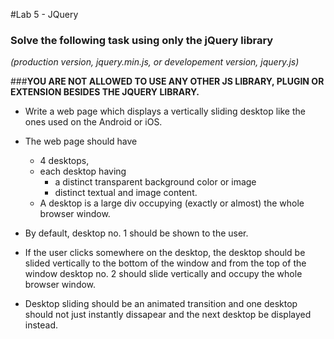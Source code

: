#Lab 5 - JQuery

### Solve the following task using only the jQuery library 
_(production version, jquery.min.js, or developement version, jquery.js)_

###**YOU ARE NOT ALLOWED TO USE ANY OTHER JS LIBRARY, PLUGIN OR EXTENSION BESIDES THE JQUERY LIBRARY.** 

- Write a web page which displays a vertically sliding desktop like the ones used on the Android or iOS. 
- The web page should have 
  - 4 desktops, 
  - each desktop having 
    - a distinct transparent background color or image
    - distinct textual and image content.
  - A desktop is a large div occupying (exactly or almost) the whole browser window.

- By default, desktop no. 1 should be shown to the user. 
- If the user clicks somewhere on the desktop, the desktop should be slided vertically to the bottom of the window and from the top of the window desktop no. 2 should slide vertically 
    and occupy the whole browser window.
- Desktop sliding should be an animated transition and one desktop should not just 
    instantly dissapear and the next desktop be displayed instead.

